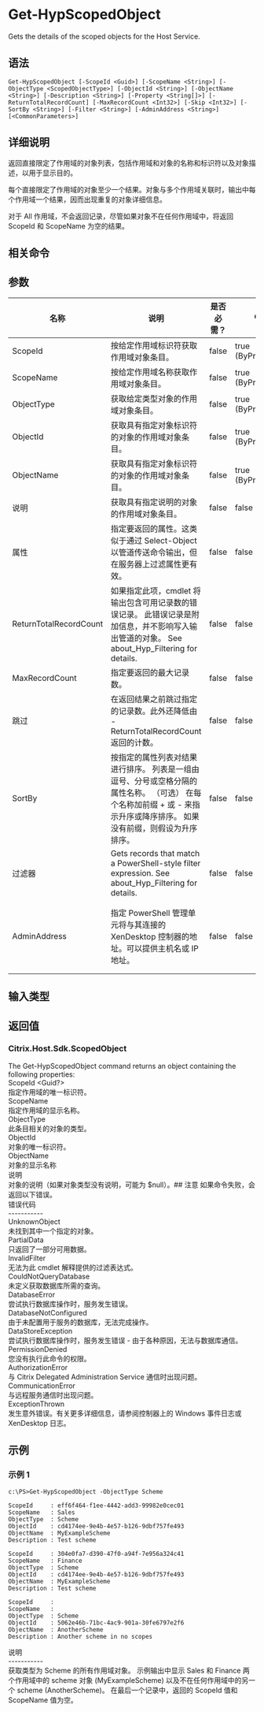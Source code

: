 # Get-HypScopedObject

Gets the details of the scoped objects for the Host Service.

## 语法

    Get-HypScopedObject [-ScopeId <Guid>] [-ScopeName <String>] [-ObjectType <ScopedObjectType>] [-ObjectId <String>] [-ObjectName <String>] [-Description <String>] [-Property <String[]>] [-ReturnTotalRecordCount] [-MaxRecordCount <Int32>] [-Skip <Int32>] [-SortBy <String>] [-Filter <String>] [-AdminAddress <String>] [<CommonParameters>]
    

## 详细说明

返回直接限定了作用域的对象列表，包括作用域和对象的名称和标识符以及对象描述，以用于显示目的。

每个直接限定了作用域的对象至少一个结果。对象与多个作用域关联时，输出中每个作用域一个结果，因而出现重复的对象详细信息。

对于 All 作用域，不会返回记录，尽管如果对象不在任何作用域中，将返回 ScopeId 和 ScopeName 为空的结果。

## 相关命令

## 参数

| 名称                     | 说明                                                                                                   | 是否必需？ | 管道输入                  | 默认值                                   |
| ---------------------- | ---------------------------------------------------------------------------------------------------- | ----- | --------------------- | ------------------------------------- |
| ScopeId                | 按给定作用域标识符获取作用域对象条目。                                                                                  | false | true (ByPropertyName) |                                       |
| ScopeName              | 按给定作用域名称获取作用域对象条目。                                                                                   | false | true (ByPropertyName) |                                       |
| ObjectType             | 获取给定类型对象的作用域对象条目。                                                                                    | false | true (ByPropertyName) |                                       |
| ObjectId               | 获取具有指定对象标识符的对象的作用域对象条目。                                                                              | false | true (ByPropertyName) |                                       |
| ObjectName             | 获取具有指定对象标识符的对象的作用域对象条目。                                                                              | false | true (ByPropertyName) |                                       |
| 说明                     | 获取具有指定说明的对象的作用域对象条目。                                                                                 | false | false                 |                                       |
| 属性                     | 指定要返回的属性。这类似于通过 Select-Object 以管道传送命令输出，但在服务器上过滤属性更有效。                                               | false | false                 |                                       |
| ReturnTotalRecordCount | 如果指定此项，cmdlet 将输出包含可用记录数的错误记录。 此错误记录是附加信息，并不影响写入输出管道的对象。 See about_Hyp_Filtering for details.      | false | false                 | False                                 |
| MaxRecordCount         | 指定要返回的最大记录数。                                                                                         | false | false                 | 250                                   |
| 跳过                     | 在返回结果之前跳过指定的记录数。此外还降低由 -ReturnTotalRecordCount 返回的计数。                                                | false | false                 |                                       |
| SortBy                 | 按指定的属性列表对结果进行排序。 列表是一组由逗号、分号或空格分隔的属性名称。 （可选） 在每个名称加前缀 + 或 - 来指示升序或降序排序。 如果没有前缀，则假设为升序排序。             | false | false                 | 默认排序顺序是按名称或唯一标识符。                     |
| 过滤器                    | Gets records that match a PowerShell-style filter expression. See about_Hyp_Filtering for details. | false | false                 |                                       |
| AdminAddress           | 指定 PowerShell 管理单元将与其连接的 XenDesktop 控制器的地址。可以提供主机名或 IP 地址。                                           | false | false                 | Localhost。一旦有 cmdlet 提供了某个值，此值将变为默认值。 |

## 输入类型

### 

## 返回值

### Citrix.Host.Sdk.ScopedObject

The Get-HypScopedObject command returns an object containing the following properties:  
ScopeId <Guid?>  
指定作用域的唯一标识符。  
ScopeName <string>  
指定作用域的显示名称。  
ObjectType <scopedobjecttype>  
此条目相关的对象的类型。  
ObjectId <string>  
对象的唯一标识符。  
ObjectName <string>  
对象的显示名称  
说明 <string>  
对象的说明（如果对象类型没有说明，可能为 $null）。## 注意 如果命令失败，会返回以下错误。  
错误代码  
\---\---\-----  
UnknownObject  
未找到其中一个指定的对象。  
PartialData  
只返回了一部分可用数据。  
InvalidFilter  
无法为此 cmdlet 解释提供的过滤表达式。  
CouldNotQueryDatabase  
未定义获取数据库所需的查询。  
DatabaseError  
尝试执行数据库操作时，服务发生错误。  
DatabaseNotConfigured  
由于未配置用于服务的数据库，无法完成操作。  
DataStoreException  
尝试执行数据库操作时，服务发生错误 - 由于各种原因，无法与数据库通信。  
PermissionDenied  
您没有执行此命令的权限。  
AuthorizationError  
与 Citrix Delegated Administration Service 通信时出现问题。  
CommunicationError  
与远程服务通信时出现问题。  
ExceptionThrown  
发生意外错误。有关更多详细信息，请参阅控制器上的 Windows 事件日志或 XenDesktop 日志。

## 示例

### 示例 1

    c:\PS>Get-HypScopedObject -ObjectType Scheme
    
    ScopeId     : eff6f464-f1ee-4442-add3-99982e0cec01
    ScopeName   : Sales
    ObjectType  : Scheme
    ObjectId    : cd4174ee-9e4b-4e57-b126-9dbf757fe493
    ObjectName  : MyExampleScheme
    Description : Test scheme
    
    ScopeId     : 304e0fa7-d390-47f0-a94f-7e956a324c41
    ScopeName   : Finance
    ObjectType  : Scheme
    ObjectId    : cd4174ee-9e4b-4e57-b126-9dbf757fe493
    ObjectName  : MyExampleScheme
    Description : Test scheme
    
    ScopeId     :
    ScopeName   :
    ObjectType  : Scheme
    ObjectId    : 5062e46b-71bc-4ac9-901a-30fe6797e2f6
    ObjectName  : AnotherScheme
    Description : Another scheme in no scopes
    

说明  
\---\---\-----  
获取类型为 Scheme 的所有作用域对象。 示例输出中显示 Sales 和 Finance 两个作用域中的 scheme 对象 (MyExampleScheme) 以及不在任何作用域中的另一个 scheme (AnotherScheme)。 在最后一个记录中，返回的 ScopeId 值和 ScopeName 值为空。
